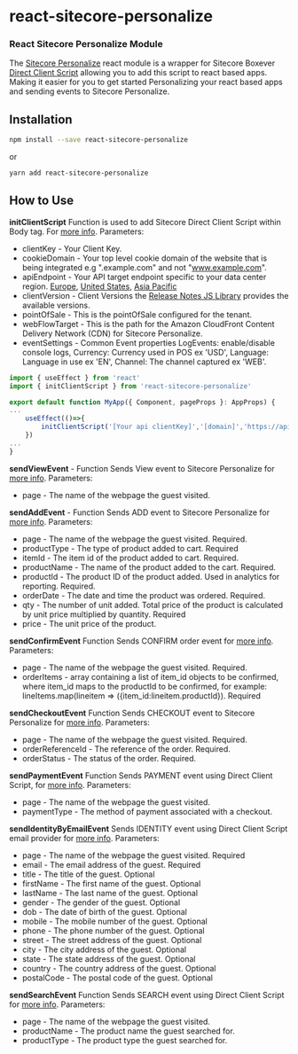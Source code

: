 # react-sitecore-personalize
### React Sitecore Personalize Module

The [Sitecore Personalize](https://www.sitecore.com/knowledge-center/digital-marketing-resources/what-is-a-cdp) react module is a wrapper for Sitecore Boxever [Direct Client Script](https://doc.sitecore.com/cdp/en/developers/sitecore-customer-data-platform--data-model-2-1/javascript-tagging-examples-for-web-pages.html) allowing you to add this script to react based apps. Making it easier for you to get started Personalizing your react based apps and sending events to Sitecore Personalize.

## Installation

```bash
npm install --save react-sitecore-personalize

```

or

```bash
yarn add react-sitecore-personalize

```

## How to Use

**initClientScript** Function is used to add Sitecore Direct Client Script within Body tag. For [more info](https://doc.sitecore.com/cdp/en/developers/sitecore-customer-data-platform--data-model-2-1/javascript-tagging-examples-for-web-pages.html). Parameters: 
- clientKey - Your Client Key. 
- cookieDomain - Your top level cookie domain of the website that is being integrated e.g ".example.com" and not "www.example.com".
- apiEndpoint - Your API target endpoint specific to your data center region. [Europe](https://api.boxever.com/v1.2), [United States](https://api-us.boxever.com/v1.2), [Asia Pacific](https://api-ap-southeast-2-production.boxever.com/v1.2)
- clientVersion - Client Versions the [Release Notes JS Library](https://doc.sitecore.com/cdp/en/developers/sitecore-customer-data-platform--data-model-2-1/release-notes-for-javascript-library.html) provides the available versions. 
- pointOfSale - This is the pointOfSale configured for the tenant.
- webFlowTarget - This is the path for the Amazon CloudFront Content Delivery Network (CDN) for Sitecore Personalize.
- eventSettings - Common Event properties LogEvents: enable/disable console logs, Currency: Currency used in POS ex 'USD', Language: Language in use ex 'EN', Channel: The channel captured ex 'WEB'.  

```js
import { useEffect } from 'react'
import { initClientScript } from 'react-sitecore-personalize'

export default function MyApp({ Component, pageProps }: AppProps) {
...
    useEffect(()=>{
        initClientScript('[Your api clientKey]','[domain]','https://api.boxever.com/v1.2','1.4.6','[your point of sale]','https://d1mj578wat5n4o.cloudfront.net', {LogEvents:true,Currency:'USD',Language:'EN',Channel:'WEB'})
    })
...
}
```

**sendViewEvent** - Function Sends View event to Sitecore Personalize for [more info](https://doc.sitecore.com/cdp/en/developers/sitecore-customer-data-platform--data-model-2-1/send-a-view-event-to-the-sitecore-cdp.html). Parameters:
 - page - The name of the webpage the guest visited.

 **sendAddEvent** - Function Sends ADD event to Sitecore Personalize 
 for [more info](https://doc.sitecore.com/cdp/en/developers/sitecore-customer-data-platform--data-model-2-1/send-an-add-event-to-sitecore-cdp.html). Parameters:
 - page - The name of the webpage the guest visited. Required.
 - productType - The type of product added to cart. Required
 - itemId - The item id of the product added to cart. Required.
 - productName - The name of the product added to the cart. Required.
 - productId - The product ID of the product added. Used in analytics for reporting. Required.
 - orderDate - The date and time the product was ordered. Required.
 - qty - The number of unit added. Total price of the product is calculated by unit price multiplied by quantity. Required
 - price - The unit price of the product. 
 
 **sendConfirmEvent** Function Sends CONFIRM order event for [more info](https://doc.sitecore.com/cdp/en/developers/sitecore-customer-data-platform--data-model-2-1/send-a-confirm-event-to-sitecore-cdp.html). Parameters:
 - page - The name of the webpage the guest visited. Required.
 - orderItems - array containing a list of item_id objects to be confirmed, where item_id maps to the productId to be confirmed, for example: lineItems.map(lineitem => ({item_id:lineitem.productId}). Required

**sendCheckoutEvent** Function Sends CHECKOUT event to Sitecore Personalize for [more info](https://doc.sitecore.com/cdp/en/developers/sitecore-customer-data-platform--data-model-2-1/send-a-checkout-event-to-sitecore-cdp.html). Parameters:
- page - The name of the webpage the guest visited. Required.
- orderReferenceId - The reference of the order. Required.
- orderStatus - The status of the order. Required.

**sendPaymentEvent** Function Sends PAYMENT event using Direct Client Script, for [more info](https://doc.sitecore.com/cdp/en/developers/sitecore-customer-data-platform--data-model-2-1/send-a-payment-event-to-sitecore-cdp.html). Parameters:
- page - The name of the webpage the guest visited.
- paymentType - The method of payment associated with a checkout.

**sendIdentityByEmailEvent** Sends IDENTITY event using Direct Client Script   
  email provider for [more info](https://doc.sitecore.com/cdp/en/developers/sitecore-customer-data-platform--data-model-2-1/send-an-identity-event-to-sitecore-cdp.html). Parameters:
 - page - The name of the webpage the guest visited. Required
 - email - The email address of the guest. Required
 - title - The title of the guest. Optional
 - firstName - The first name of the guest. Optional
 - lastName - The last name of the guest. Optional
 - gender - The gender of the guest. Optional
 - dob - The date of birth of the guest. Optional
 - mobile - The mobile number of the guest. Optional
 - phone - The phone number of the guest. Optional
 - street - The street address of the guest. Optional
 - city - The city address of the guest. Optional
 - state - The state address of the guest. Optional
 - country - The country address of the guest. Optional
 - postalCode - The postal code of the guest. Optional
 
 **sendSearchEvent** Function Sends SEARCH event using Direct Client Script for [more info](https://doc.sitecore.com/cdp/en/developers/sitecore-customer-data-platform--data-model-2-1/send-a-search-event-to-sitecore-cdp.html). Parameters: 
 - page - The name of the webpage the guest visited.
 - productName - The product name the guest searched for.
 - productType - The product type the guest searched for.
 
